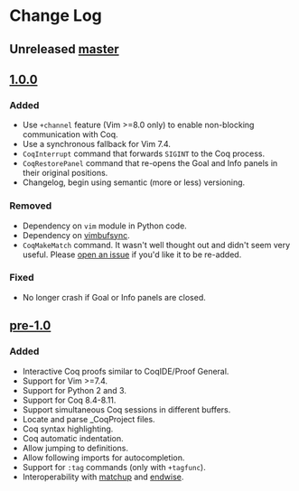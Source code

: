 # Change Log

## Unreleased [master]

## [1.0.0]

### Added
- Use `+channel` feature (Vim >=8.0 only) to enable non-blocking communication
  with Coq.
- Use a synchronous fallback for Vim 7.4.
- `CoqInterrupt` command that forwards `SIGINT` to the Coq process.
- `CoqRestorePanel` command that re-opens the Goal and Info panels in their
  original positions.
- Changelog, begin using semantic (more or less) versioning.

### Removed
- Dependency on `vim` module in Python code.
- Dependency on [vimbufsync].
- `CoqMakeMatch` command.
  It wasn't well thought out and didn't seem very useful.
  Please [open an issue](https://github.com/whonore/Coqtail/issues) if you'd
  like it to be re-added.

### Fixed
- No longer crash if Goal or Info panels are closed.

## [pre-1.0]

### Added
- Interactive Coq proofs similar to CoqIDE/Proof General.
- Support for Vim >=7.4.
- Support for Python 2 and 3.
- Support for Coq 8.4-8.11.
- Support simultaneous Coq sessions in different buffers.
- Locate and parse _CoqProject files.
- Coq syntax highlighting.
- Coq automatic indentation.
- Allow jumping to definitions.
- Allow following imports for autocompletion.
- Support for `:tag` commands (only with `+tagfunc`).
- Interoperability with [matchup] and [endwise].

[master]: https://github.com/whonore/Coqtail
[1.0.0]: https://github.com/whonore/Coqtail/tree/v1.0.0
[pre-1.0]: https://github.com/whonore/Coqtail/tree/pre-1.0
[vimbufsync]: https://github.com/let-def/vimbufsync
[matchup]: https://github.com/andymass/vim-matchup
[endwise]: https://github.com/tpope/vim-endwise
